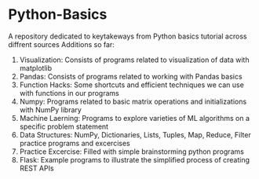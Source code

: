 # Python-Basics
A repository dedicated to keytakeways from Python basics tutorial across diffrent sources
Additions so far:
1. Visualization: Consists of programs related to visualization of data with matplotlib
2. Pandas: Consists of programs related to working with Pandas basics
3. Function Hacks: Some shortcuts and efficient techniques we can use with functions in our programs
4. Numpy: Programs related to basic matrix operations and initializations with NumPy library
5. Machine Laerning: Programs to explore varieties of ML algorithms on a specific problem statement
6. Data Structures: NumPy, Dictionaries, Lists, Tuples, Map, Reduce, Filter practice programs and excercises
7. Practice Excercise: Filled with simple brainstorming python programs
8. Flask: Example programs to illustrate the simplified process of creating REST APIs